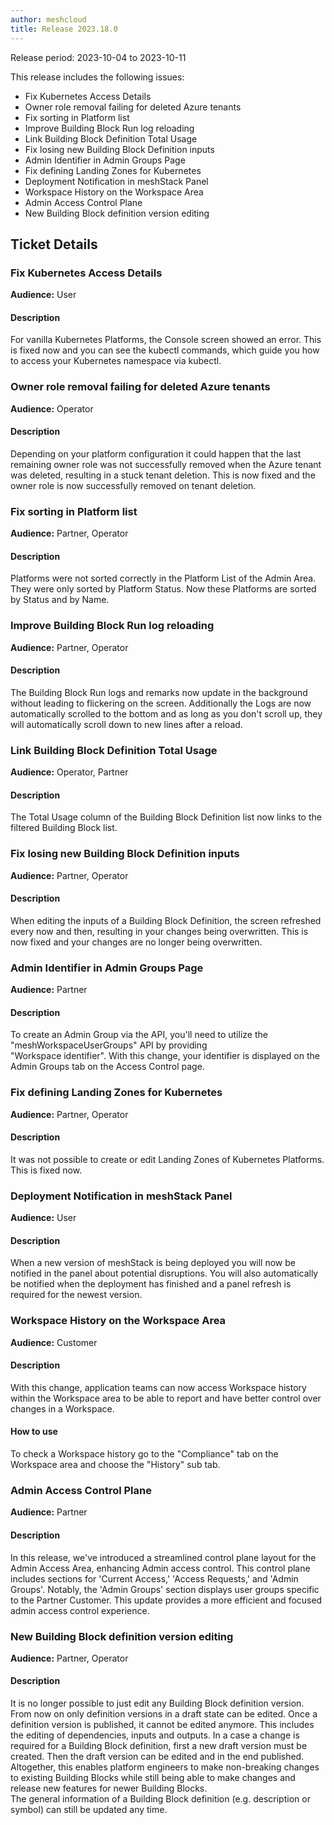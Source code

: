 ```yaml
---
author: meshcloud
title: Release 2023.18.0
---
```


Release period: 2023-10-04 to 2023-10-11

This release includes the following issues:
* Fix Kubernetes Access Details
* Owner role removal failing for deleted Azure tenants
* Fix sorting in Platform list
* Improve Building Block Run log reloading
* Link Building Block Definition Total Usage
* Fix losing new Building Block Definition inputs
* Admin Identifier in Admin Groups Page
* Fix defining Landing Zones for Kubernetes
* Deployment Notification in meshStack Panel
* Workspace History on the Workspace Area
* Admin Access Control Plane
* New Building Block definition version editing
<!--truncate-->

## Ticket Details
### Fix Kubernetes Access Details
**Audience:** User<br>

#### Description
For vanilla Kubernetes Platforms, the Console screen showed an error. This is fixed now and you can see the kubectl
commands, which guide you how to access your Kubernetes namespace via kubectl.

### Owner role removal failing for deleted Azure tenants
**Audience:** Operator<br>

#### Description
Depending on your platform configuration it could happen that the last remaining owner
role was not successfully removed when the Azure tenant was deleted, resulting in a
stuck tenant deletion. This is now fixed and the owner role is now successfully removed 
on tenant deletion.

### Fix sorting in Platform list
**Audience:** Partner, Operator<br>

#### Description
Platforms were not sorted correctly in the Platform List of the Admin Area. They were only sorted by
Platform Status. Now these Platforms are sorted by Status and by Name.

### Improve Building Block Run log reloading
**Audience:** Partner, Operator<br>

#### Description
The Building Block Run logs and remarks now update in the background without leading to flickering on the screen.
Additionally the Logs are now automatically scrolled to the bottom and as long as you don't scroll up, they will
automatically scroll down to new lines after a reload.

### Link Building Block Definition Total Usage
**Audience:** Operator, Partner<br>

#### Description
The Total Usage column of the Building Block Definition list now links to the filtered Building Block list.

### Fix losing new Building Block Definition inputs
**Audience:** Partner, Operator<br>

#### Description
When editing the inputs of a Building Block Definition, the screen refreshed every now and then, resulting in your
changes being overwritten. This is now fixed and your changes are no longer being overwritten.

### Admin Identifier in Admin Groups Page
**Audience:** Partner<br>

#### Description
To create an Admin Group via the API, you'll need to utilize the "meshWorkspaceUserGroups" API by providing  
"Workspace identifier". With this change, your identifier is displayed on the Admin Groups tab on the Access Control page.

### Fix defining Landing Zones for Kubernetes
**Audience:** Partner, Operator<br>

#### Description
It was not possible to create or edit Landing Zones of Kubernetes Platforms. This is fixed now.

### Deployment Notification in meshStack Panel
**Audience:** User<br>

#### Description
When a new version of meshStack is being deployed you will now be notified in the panel about potential disruptions.
You will also automatically be notified when the deployment has finished and a panel refresh is required for the newest version.

### Workspace History on the Workspace Area
**Audience:** Customer<br>

#### Description
With this change, application teams can now access Workspace 
history within the Workspace area to be able to report and 
have better control over changes in a Workspace.

#### How to use
To check a Workspace history go to the "Compliance" tab on 
the Workspace area and choose the "History" sub tab.

### Admin Access Control Plane
**Audience:** Partner<br>

#### Description
In this release, we've introduced a streamlined control plane layout for the Admin Access Area, enhancing Admin access 
control. This control plane includes sections for 'Current Access,' 'Access Requests,' and 'Admin Groups'. Notably, 
the 'Admin Groups' section displays user groups specific to the Partner Customer. This update provides a more efficient 
and focused admin access control experience.

### New Building Block definition version editing
**Audience:** Partner, Operator<br>

#### Description
It is no longer possible to just edit any Building Block definition version. From now on
only definition versions in a draft state can be edited. Once a definition version is published,
it cannot be edited anymore. This includes the editing of dependencies, inputs and outputs.
In a case a change is required for a Building Block definition, first a new draft version must be
created. Then the draft version can be edited and in the end published.
Altogether, this enables platform engineers to make non-breaking changes to existing Building Blocks 
while still being able to make changes and release new features for newer Building Blocks.  
The general information of a Building Block definition (e.g. description or symbol) can still be updated any time.

